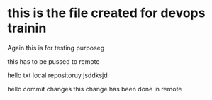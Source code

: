 # this is the file created for devops trainin


Again this is for testing purposeg


this has to be pussed to remote


hello
txt
local repositoruy
jsddksjd 

hello
commit changes
this change has been done in remote
